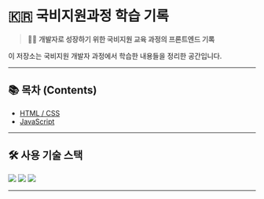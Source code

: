 # 🇰🇷 국비지원과정 학습 기록

> 👩‍💻 **개발자로 성장하기 위한 국비지원 교육 과정의 프론트엔드 기록**

이 저장소는 국비지원 개발자 과정에서 학습한 내용들을 정리한 공간입니다.  


---

## 📚 목차 (Contents)

- [HTML / CSS](#html--css)
- [JavaScript](#javascript)


---

## 🛠 사용 기술 스택

<img src="https://img.shields.io/badge/HTML5-E34F26?style=for-the-badge&logo=html5&logoColor=white" />
<img src="https://img.shields.io/badge/CSS3-1572B6?style=for-the-badge&logo=css3&logoColor=white" />
<img src="https://img.shields.io/badge/JavaScript-F7DF1E?style=for-the-badge&logo=javascript&logoColor=black" />


---




